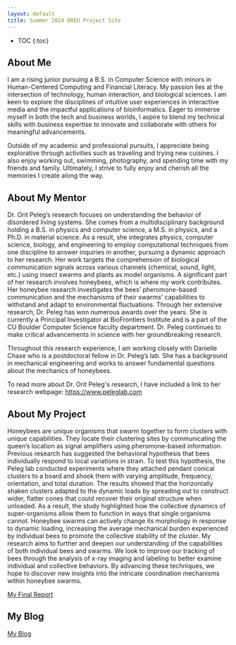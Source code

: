 ```yaml
---
layout: default
title: Summer 2024 DREU Project Site
---
```


* TOC
{:toc}

## About Me

I am a rising junior pursuing a B.S. in Computer Science with minors in Human-Centered Computing and Financial Literacy. My passion lies at the intersection of technology, human interaction, and biological sciences. I am keen to explore the disciplines of intuitive user experiences in interactive media and the impactful applications of bioinformatics. Eager to immerse myself in both the tech and business worlds, I aspire to blend my technical skills with business expertise to innovate and collaborate with others for meaningful advancements.

Outside of my academic and professional pursuits, I appreciate being explorative through activities such as traveling and trying new cuisines. I also enjoy working out, swimming, photography, and spending time with my friends and family. Ultimately, I strive to fully enjoy and cherish all the memories I create along the way.

## About My Mentor

Dr. Orit Peleg’s research focuses on understanding the behavior of disordered living systems. She comes from a multidisciplinary background holding a B.S. in physics and computer science, a M.S. in physics, and a Ph.D. in material science. As a result, she integrates physics, computer science, biology, and engineering to employ computational techniques from one discipline to answer inquiries in another, pursuing a dynamic approach to her research. Her work targets the comprehension of biological communication signals across various channels (chemical, sound, light, etc.) using insect swarms and plants as model organisms. A significant part of her research involves honeybees, which is where my work contributes. Her honeybee research investigates the bees’ pheromone-based communication and the mechanisms of their swarms’ capabilities to withstand and adapt to environmental fluctuations. Through her extensive research, Dr. Peleg has won numerous awards over the years. She is currently a Principal Investigator at BioFrontiers Institute and is a part of the CU Boulder Computer Science faculty department. Dr. Peleg continues to make critical advancements in science with her groundbreaking research.

Throughout this research experience, I am working closely with Danielle Chase who is a postdoctoral fellow in Dr. Peleg’s lab. She has a background in mechanical engineering and works to answer fundamental questions about the mechanics of honeybees.

To read more about Dr. Orit Peleg's research, I have included a link to her research webpage: https://www.peleglab.com

## About My Project

Honeybees are unique organisms that swarm together to form clusters with unique capabilities. They locate their clustering sites by communicating the queen’s location as signal amplifiers using pheromone-based information. Previous research has suggested the behavioral hypothesis that bees individually respond to local variations in strain. To test this hypothesis, the Peleg lab conducted experiments where they attached pendant conical clusters to a board and shook them with varying amplitude, frequency, orientation, and total duration. The results showed that the horizontally shaken clusters adapted to the dynamic loads by spreading out to construct wider, flatter cones that could recover their original structure when unloaded. As a result, the study highlighted how the collective dynamics of super-organisms allow them to function in ways that single organisms cannot. Honeybee swarms can actively change its morphology in response to dynamic loading, increasing the average mechanical burden experienced by individual bees to promote the collective stability of the cluster. My research aims to further and deepen our understanding of the capabilities of both individual bees and swarms. We look to improve our tracking of bees through the analysis of x-ray imaging and labeling to better examine individual and collective behaviors. By advancing these techniques, we hope to discover new insights into the intricate coordination mechanisms within honeybee swarms.

[My Final Report](files/DREUResearchPaper.pdf)

## My Blog

[My Blog](blog.html)
